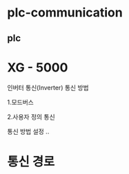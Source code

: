 # plc-communication

## plc
# XG - 5000

인버터 통신(Inverter)
통신 방법

1.모드버스

2.사용자 정의 통신

통신 방법 설정
..


# 통신 경로
